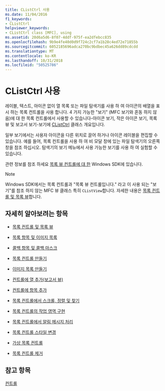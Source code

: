 ```yaml
---
title: CListCtrl 사용
ms.date: 11/04/2016
f1_keywords:
- CListCtrl
helpviewer_keywords:
- CListCtrl class [MFC], using
ms.assetid: 20d6a5d6-8f07-4ddf-975f-ea2dfebcc835
ms.openlocfilehash: 9b9e4fe40d0d9f724c2cf7a1b28c4ed72e71855b
ms.sourcegitcommit: 6052185696adca270bc9bdbec45a626dd89cdcdd
ms.translationtype: MT
ms.contentlocale: ko-KR
ms.lasthandoff: 10/31/2018
ms.locfileid: "50525786"
---
```

# <a name="using-clistctrl"></a>CListCtrl 사용

레이블, 텍스트, 아이콘 없이 열 목록 또는 파일 탐색기를 사용 하 여 아이콘의 배열을 표시 하는 목록 컨트롤을 사용 합니다. 4 가지 가능한 "보기" (MFC 보기와 혼동 하지 않음)에 대 한 목록 컨트롤에서 사용할 수 있습니다-아이콘 보기, 작은 아이콘 보기, 목록 뷰 및 보고서 보기-보기에 [CListCtrl](../mfc/reference/clistctrl-class.md) 클래스 개요입니다.

일부 보기에서는 사용자 아이콘을 다른 위치로 끌어 하거나 아이콘 레이블을 편집할 수 있습니다. 예를 들어, 목록 컨트롤을 사용 하 여 비 모달 창에 있는 파일 탐색기의 오른쪽 창을 참조 하십시오. 탐색기의 보기 메뉴에서 사용 가능한 보기를 사용 하 여 실험할 수 있습니다.

관련 정보를 참조 하세요 [목록 뷰 컨트롤에 대 한](/windows/desktop/Controls/list-view-controls-overview) Windows SDK에 있습니다.

> [!NOTE]
>  Windows SDK에서는 목록 컨트롤과 "목록 뷰 컨트롤입니다." 라고 이 사용 되는 "보기"를 참조 하지 않는 MFC 뷰 클래스 특히 `CListView`합니다. 자세한 내용은 [목록 컨트롤 및 목록 뷰](../mfc/list-control-and-list-view.md)합니다.

## <a name="what-do-you-want-to-know-more-about"></a>자세히 알아보려는 항목

- [목록 컨트롤 및 목록 뷰](../mfc/list-control-and-list-view.md)

- [목록 항목 및 이미지 목록](../mfc/list-items-and-image-lists.md)

- [콜백 항목 및 콜백 마스크](../mfc/callback-items-and-the-callback-mask.md)

- [목록 컨트롤 만들기](../mfc/creating-the-list-control.md)

- [이미지 목록 만들기](../mfc/creating-the-image-lists.md)

- [컨트롤에 열 추가(보고서 뷰)](../mfc/adding-columns-to-the-control-report-view.md)

- [컨트롤에 항목 추가](../mfc/adding-items-to-the-control.md)

- [목록 컨트롤에서 스크롤, 정렬 및 찾기](../mfc/scrolling-arranging-sorting-and-finding-in-list-controls.md)

- [목록 컨트롤의 작업 영역 구현](../mfc/implementing-working-areas-in-list-controls.md)

- [목록 컨트롤에서 알림 메시지 처리](../mfc/processing-notification-messages-in-list-controls.md)

- [목록 컨트롤 스타일 변경](../mfc/changing-list-control-styles.md)

- [가상 목록 컨트롤](../mfc/virtual-list-controls.md)

- [목록 컨트롤 제거](../mfc/destroying-the-list-control.md)

## <a name="see-also"></a>참고 항목

[컨트롤](../mfc/controls-mfc.md)

